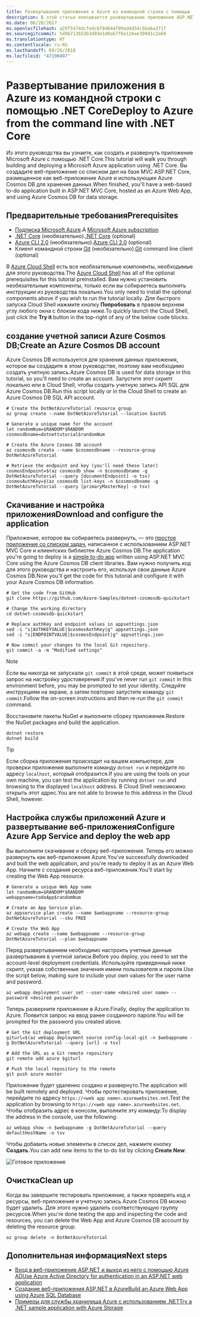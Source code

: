 ```yaml
---
title: Развертывание приложения в Azure из командной строки с помощью .NET Core
description: В этой статье описывается развертывание приложения ASP.NET Core в службе приложений Azure с помощью программы командной строки.
ms.date: 06/20/2017
ms.openlocfilehash: a29f5474dcfedc6f8d044f09ad4d54c5be6a371f
ms.sourcegitcommit: 5d9b713653b3d03e1d0a67f6e126ee399d1c2a60
ms.translationtype: HT
ms.contentlocale: ru-RU
ms.lasthandoff: 09/26/2018
ms.locfileid: "47190497"
---
```

# <a name="deploy-to-azure-from-the-command-line-with-net-core"></a><span data-ttu-id="ae4f3-103">Развертывание приложения в Azure из командной строки с помощью .NET Core</span><span class="sxs-lookup"><span data-stu-id="ae4f3-103">Deploy to Azure from the command line with .NET Core</span></span>

<span data-ttu-id="ae4f3-104">Из этого руководства вы узнаете, как создать и развернуть приложение Microsoft Azure с помощью .NET Core.</span><span class="sxs-lookup"><span data-stu-id="ae4f3-104">This tutorial will walk you through building and deploying a Microsoft Azure application using .NET Core.</span></span>  <span data-ttu-id="ae4f3-105">Вы создадите веб-приложение со списком дел на базе MVC ASP.NET Core, размещенное как веб-приложение Azure и использующее Azure Cosmos DB для хранения данных.</span><span class="sxs-lookup"><span data-stu-id="ae4f3-105">When finished, you'll have a web-based to-do application built in ASP.NET MVC Core, hosted as an Azure Web App, and using Azure Cosmos DB for data storage.</span></span>

## <a name="prerequisites"></a><span data-ttu-id="ae4f3-106">Предварительные требования</span><span class="sxs-lookup"><span data-stu-id="ae4f3-106">Prerequisites</span></span>

* <span data-ttu-id="ae4f3-107">[Подписка Microsoft Azure](https://azure.microsoft.com/free/).</span><span class="sxs-lookup"><span data-stu-id="ae4f3-107">A [Microsoft Azure subscription](https://azure.microsoft.com/free/)</span></span>
* <span data-ttu-id="ae4f3-108">[.NET Core](https://www.microsoft.com/net/download/core) (необязательно).</span><span class="sxs-lookup"><span data-stu-id="ae4f3-108">[.NET Core](https://www.microsoft.com/net/download/core) (optional)</span></span>
* <span data-ttu-id="ae4f3-109">[Azure CLI 2.0](/cli/azure/install-az-cli2) (необязательно).</span><span class="sxs-lookup"><span data-stu-id="ae4f3-109">[Azure CLI 2.0](/cli/azure/install-az-cli2) (optional)</span></span>
* <span data-ttu-id="ae4f3-110">Клиент командной строки [Git](https://www.git-scm.com/) (необязательно).</span><span class="sxs-lookup"><span data-stu-id="ae4f3-110">[Git](https://www.git-scm.com/) command line client (optional)</span></span>

<span data-ttu-id="ae4f3-111">В [Azure Cloud Shell](/azure/cloud-shell/) есть все необязательные компоненты, необходимые для этого руководства.</span><span class="sxs-lookup"><span data-stu-id="ae4f3-111">The [Azure Cloud Shell](/azure/cloud-shell/) has all of the optional prerequisites for this tutorial preinstalled.</span></span>  <span data-ttu-id="ae4f3-112">Вам нужно установить необязательные компоненты, только если вы собираетесь выполнять инструкции из руководства локально.</span><span class="sxs-lookup"><span data-stu-id="ae4f3-112">You only need to install the optional components above if you wish to run the tutorial locally.</span></span>  <span data-ttu-id="ae4f3-113">Для быстрого запуска Cloud Shell нажмите кнопку **Попробовать** в правом верхнем углу любого окна с блоком кода ниже.</span><span class="sxs-lookup"><span data-stu-id="ae4f3-113">To quickly launch the Cloud Shell, just click the **Try it** button in the top-right of any of the below code blocks.</span></span>

## <a name="create-an-azure-cosmos-db-account"></a><span data-ttu-id="ae4f3-114">создание учетной записи Azure Cosmos DB;</span><span class="sxs-lookup"><span data-stu-id="ae4f3-114">Create an Azure Cosmos DB account</span></span>

<span data-ttu-id="ae4f3-115">Azure Cosmos DB используется для хранения данных приложения, которое вы создадите в этом руководстве, поэтому вам необходимо создать учетную запись.</span><span class="sxs-lookup"><span data-stu-id="ae4f3-115">Azure Cosmos DB is used for data storage in this tutorial, so you'll need to create an account.</span></span>  <span data-ttu-id="ae4f3-116">Запустите этот скрипт локально или в Cloud Shell, чтобы создать учетную запись API SQL для Azure Cosmos DB.</span><span class="sxs-lookup"><span data-stu-id="ae4f3-116">Run this script locally or in the Cloud Shell to create an Azure Cosmos DB SQL API account.</span></span>

```azurecli-interactive
# Create the DotNetAzureTutorial resource group
az group create --name DotNetAzureTutorial --location EastUS

# Generate a unique name for the account
let randomNum=$RANDOM*$RANDOM
cosmosdbname=dotnettutorial$randomNum

# Create the Azure Cosmos DB account
az cosmosdb create --name $cosmosdbname --resource-group DotNetAzureTutorial

# Retrieve the endpoint and key (you'll need these later)
cosmosEndpoint=$(az cosmosdb show -n $cosmosdbname -g DotNetAzureTutorial --query [documentEndpoint] -o tsv)
cosmosAuthKey=$(az cosmosdb list-keys -n $cosmosdbname -g DotNetAzureTutorial --query [primaryMasterKey] -o tsv)

```

## <a name="download-and-configure-the-application"></a><span data-ttu-id="ae4f3-117">Скачивание и настройка приложения</span><span class="sxs-lookup"><span data-stu-id="ae4f3-117">Download and configure the application</span></span>

<span data-ttu-id="ae4f3-118">Приложение, которое вы собираетесь развернуть, — это [простое приложение со списком задач](https://github.com/Azure-Samples/dotnet-cosmosdb-quickstart/), написанное с использованием ASP.NET MVC Core и клиентских библиотек Azure Cosmos DB.</span><span class="sxs-lookup"><span data-stu-id="ae4f3-118">The application you're going to deploy is a [simple to-do app](https://github.com/Azure-Samples/dotnet-cosmosdb-quickstart/) written using ASP.NET MVC Core using the Azure Cosmos DB client libraries.</span></span>  <span data-ttu-id="ae4f3-119">Вам нужно получить код для этого руководства и настроить его, используя свои данные Azure Cosmos DB.</span><span class="sxs-lookup"><span data-stu-id="ae4f3-119">Now you'll get the code for this tutorial and configure it with your Azure Cosmos DB information.</span></span>

```azurecli-interactive
# Get the code from GitHub
git clone https://github.com/Azure-Samples/dotnet-cosmosdb-quickstart

# Change the working directory
cd dotnet-cosmosdb-quickstart

# Replace authKey and endpoint values in appsettings.json
sed -i "s|AUTHKEYVALUE|$cosmosAuthKey|g" appsettings.json
sed -i "s|ENDPOINTVALUE|$cosmosEndpoint|g" appsettings.json

# Now commit your changes to the local Git repository.
git commit -a -m "Modified settings"

```

> [!NOTE]
> <span data-ttu-id="ae4f3-120">Если вы никогда не запускали `git commit` в этой среде, может появиться запрос на настройку удостоверения.</span><span class="sxs-lookup"><span data-stu-id="ae4f3-120">If you've never run `git commit` in this environment before, you may be prompted to set your identity.</span></span> <span data-ttu-id="ae4f3-121">Следуйте инструкциям на экране, а затем повторно запустите команду `git commit`.</span><span class="sxs-lookup"><span data-stu-id="ae4f3-121">Follow the on-screen instructions and then re-run the `git commit` command.</span></span>

<span data-ttu-id="ae4f3-122">Восстановите пакеты NuGet и выполните сборку приложения.</span><span class="sxs-lookup"><span data-stu-id="ae4f3-122">Restore the NuGet packages and build the application.</span></span>

```azurecli-interactive
dotnet restore
dotnet build
```

> [!TIP]
> <span data-ttu-id="ae4f3-123">Если сборка приложения происходит на вашем компьютере, для проверки приложения выполните команду `dotnet run` и перейдите по адресу `localhost`, который отобразится.</span><span class="sxs-lookup"><span data-stu-id="ae4f3-123">If you are using the tools on your own machine, you can test the application by running `dotnet run` and browsing to the displayed `localhost` address.</span></span>  <span data-ttu-id="ae4f3-124">В Cloud Shell невозможно открыть этот адрес.</span><span class="sxs-lookup"><span data-stu-id="ae4f3-124">You are not able to browse to this address in the Cloud Shell, however.</span></span>  

## <a name="configure-azure-app-service-and-deploy-the-web-app"></a><span data-ttu-id="ae4f3-125">Настройка службы приложений Azure и развертывание веб-приложения</span><span class="sxs-lookup"><span data-stu-id="ae4f3-125">Configure Azure App Service and deploy the web app</span></span>

<span data-ttu-id="ae4f3-126">Вы выполнили скачивание и сборку веб-приложения. Теперь его можно развернуть как веб-приложение Azure.</span><span class="sxs-lookup"><span data-stu-id="ae4f3-126">You've successfully downloaded and built the web application, and you're ready to deploy it as an Azure Web App.</span></span>  <span data-ttu-id="ae4f3-127">Начните с создания ресурса веб-приложения.</span><span class="sxs-lookup"><span data-stu-id="ae4f3-127">You'll start by creating the Web App resource.</span></span>

```azurecli-interactive
# Generate a unique Web App name
let randomNum=$RANDOM*$RANDOM
webappname=todoApp$randomNum

# Create an App Service plan.
az appservice plan create --name $webappname --resource-group DotNetAzureTutorial --sku FREE

# Create the Web App
az webapp create --name $webappname --resource-group DotNetAzureTutorial --plan $webappname

```

<span data-ttu-id="ae4f3-128">Перед развертыванием необходимо настроить учетные данные развертывания в учетной записи.</span><span class="sxs-lookup"><span data-stu-id="ae4f3-128">Before you deploy, you need to set the account-level deployment credentials.</span></span>  <span data-ttu-id="ae4f3-129">Используйте приведенный ниже скрипт, указав собственные значения имени пользователя и пароля.</span><span class="sxs-lookup"><span data-stu-id="ae4f3-129">Use the script below, making sure to include your own values for the user name and password.</span></span>

```azurecli-interactive
az webapp deployment user set --user-name <desired user name> --password <desired password>
```

<span data-ttu-id="ae4f3-130">Теперь разверните приложение в Azure.</span><span class="sxs-lookup"><span data-stu-id="ae4f3-130">Finally, deploy the application to Azure.</span></span>  <span data-ttu-id="ae4f3-131">Появится запрос на ввод ранее созданного пароля.</span><span class="sxs-lookup"><span data-stu-id="ae4f3-131">You will be prompted for the password you created above.</span></span>

```azurecli-interactive
# Get the Git deployment URL
giturl=$(az webapp deployment source config-local-git -n $webappname -g DotNetAzureTutorial --query [url] -o tsv)

# Add the URL as a Git remote repository
git remote add azure $giturl

# Push the local repository to the remote
git push azure master
```

<span data-ttu-id="ae4f3-132">Приложение будет удаленно создано и развернуто.</span><span class="sxs-lookup"><span data-stu-id="ae4f3-132">The application will be built remotely and deployed.</span></span>  <span data-ttu-id="ae4f3-133">Чтобы протестировать приложение, перейдите по адресу `https://<web app name>.azurewebsites.net`.</span><span class="sxs-lookup"><span data-stu-id="ae4f3-133">Test the application by browsing to `https://<web app name>.azurewebsites.net`.</span></span>  <span data-ttu-id="ae4f3-134">Чтобы отобразить адрес в консоли, выполните эту команду:</span><span class="sxs-lookup"><span data-stu-id="ae4f3-134">To display the address in the console, use the following:</span></span>

```azurecli-interactive
az webapp show -n $webappname -g DotNetAzureTutorial --query defaultHostName -o tsv
```

<span data-ttu-id="ae4f3-135">Чтобы добавить новые элементы в список дел, нажмите кнопку **Создать**.</span><span class="sxs-lookup"><span data-stu-id="ae4f3-135">You can add new items to the to-do list by clicking **Create New**.</span></span>

![Готовое приложение](./media/dotnet-quickstart/todo.png)

## <a name="clean-up"></a><span data-ttu-id="ae4f3-137">Очистка</span><span class="sxs-lookup"><span data-stu-id="ae4f3-137">Clean up</span></span>

<span data-ttu-id="ae4f3-138">Когда вы завершите тестировать приложение, а также проверять код и ресурсы, веб-приложение и учетную запись Azure Cosmos DB можно будет удалить. Для этого нужно удалить соответствующую группу ресурсов.</span><span class="sxs-lookup"><span data-stu-id="ae4f3-138">When you're done testing the app and inspecting the code and resources, you can delete the Web App and Azure Cosmos DB account by deleting the resource group.</span></span>

```azurecli-interactive
az group delete -n DotNetAzureTutorial
```

## <a name="next-steps"></a><span data-ttu-id="ae4f3-139">Дополнительная информация</span><span class="sxs-lookup"><span data-stu-id="ae4f3-139">Next steps</span></span>

* [<span data-ttu-id="ae4f3-140">Вход в веб-приложение ASP.NET и выход из него с помощью Azure AD</span><span class="sxs-lookup"><span data-stu-id="ae4f3-140">Use Azure Active Directory for authentication in an ASP.NET web application</span></span>](/azure/active-directory/develop/active-directory-devquickstarts-webapp-dotnet)
* [<span data-ttu-id="ae4f3-141">Создание веб-приложения ASP.NET в Azure</span><span class="sxs-lookup"><span data-stu-id="ae4f3-141">Build an Azure Web App using Azure SQL Database</span></span>](/azure/app-service-web/web-sites-dotnet-get-started)
* [<span data-ttu-id="ae4f3-142">Примеры для службы хранилища Azure с использованием .NET</span><span class="sxs-lookup"><span data-stu-id="ae4f3-142">Try a .NET sample application with Azure Storage</span></span>](/azure/storage/storage-samples-dotnet)


